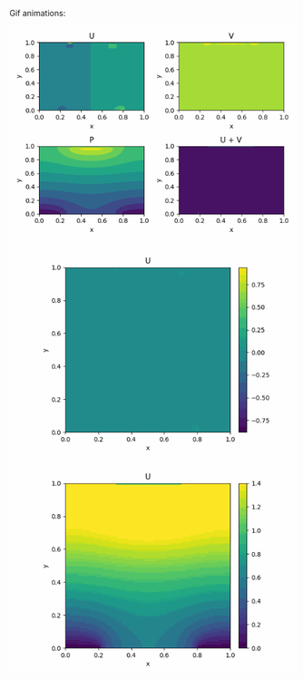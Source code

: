 
Gif animations:

![](https://github.com/Mukhammedali22/MCMPHYSPROCESS-Spring-2024/blob/main/Week13/HW13.gif)
![](https://github.com/Mukhammedali22/MCMPHYSPROCESS-Spring-2024/blob/main/Week13/HW13_U.gif)
![](https://github.com/Mukhammedali22/MCMPHYSPROCESS-Spring-2024/blob/main/Week13/HW13_P.gif)
